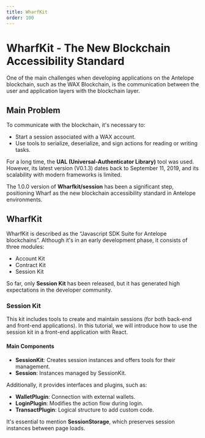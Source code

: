 ```yaml
---
title: WharfKit
order: 100
---
```


# WharfKit - The New Blockchain Accessibility Standard

One of the main challenges when developing applications on the Antelope blockchain, such as the WAX Blockchain, is the communication between the user and application layers with the blockchain layer.

## Main Problem

To communicate with the blockchain, it's necessary to:

- Start a session associated with a WAX account.
- Use tools to serialize, deserialize, and sign actions for reading or writing tasks.

For a long time, the **UAL (Universal-Authenticator Library)** tool was used. However, its latest version (V0.1.3) dates back to September 11, 2019, and its scalability with modern frameworks is limited.

The 1.0.0 version of **Wharfkit/session** has been a significant step, positioning Wharf as the new blockchain accessibility standard in Antelope environments.

## WharfKit

WharfKit is described as the “Javascript SDK Suite for Antelope blockchains”. Although it's in an early development phase, it consists of three modules:

- Account Kit
- Contract Kit
- Session Kit

So far, only **Session Kit** has been released, but it has generated high expectations in the developer community.

### Session Kit

This kit includes tools to create and maintain sessions (for both back-end and front-end applications). In this tutorial, we will introduce how to use the session kit in a front-end application with React.

#### Main Components

- **SessionKit**: Creates session instances and offers tools for their management.
- **Session**: Instances managed by SessionKit.

Additionally, it provides interfaces and plugins, such as:

- **WalletPlugin**: Connection with external wallets.
- **LoginPlugin**: Modifies the action flow during login.
- **TransactPlugin**: Logical structure to add custom code.

It's essential to mention **SessionStorage**, which preserves session instances between page loads.

<ChildTableOfContents :max="2" title="More inside this section" />